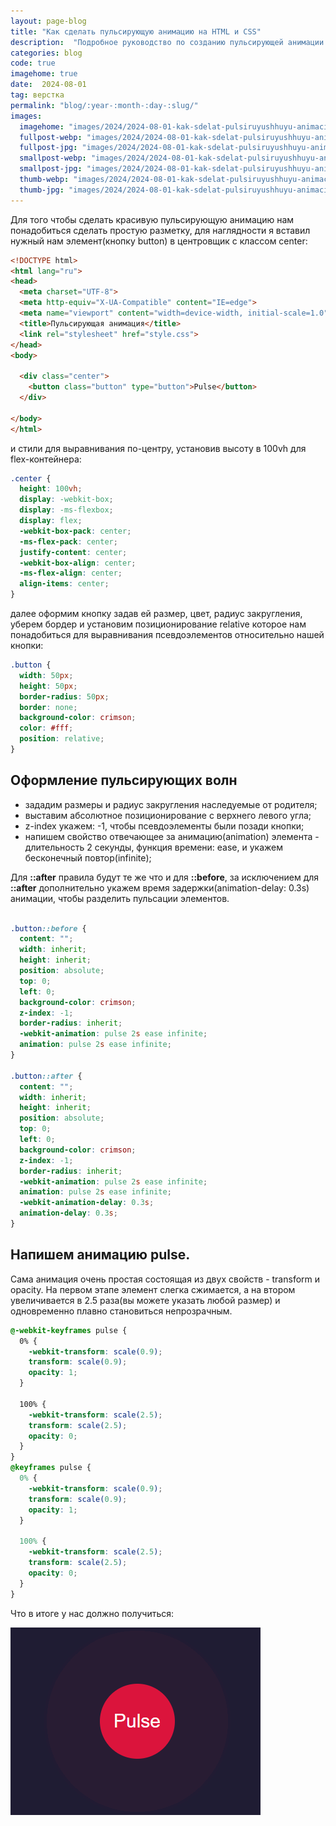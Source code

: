 ```yaml
---
layout: page-blog
title: "Как сделать пульсирующую анимацию на HTML и CSS"
description:  "Подробное руководство по созданию пульсирующей анимации для кнопки на HTML и CSS"
categories: blog
code: true
imagehome: true
date:  2024-08-01
tag: верстка
permalink: "blog/:year-:month-:day-:slug/"
images:
  imagehome: "images/2024/2024-08-01-kak-sdelat-pulsiruyushhuyu-animaciyu-na-html-i-css/1.jpg" #968x544
  fullpost-webp: "images/2024/2024-08-01-kak-sdelat-pulsiruyushhuyu-animaciyu-na-html-i-css/1.webp" #968x544
  fullpost-jpg: "images/2024/2024-08-01-kak-sdelat-pulsiruyushhuyu-animaciyu-na-html-i-css/1.jpg" #968x544
  smallpost-webp: "images/2024/2024-08-01-kak-sdelat-pulsiruyushhuyu-animaciyu-na-html-i-css/small-post.webp" #436x244
  smallpost-jpg: "images/2024/2024-08-01-kak-sdelat-pulsiruyushhuyu-animaciyu-na-html-i-css/small-post.jpg" #436x244
  thumb-webp: "images/2024/2024-08-01-kak-sdelat-pulsiruyushhuyu-animaciyu-na-html-i-css/thumb-post.webp" #248x140
  thumb-jpg: "images/2024/2024-08-01-kak-sdelat-pulsiruyushhuyu-animaciyu-na-html-i-css/thumb-post.jpg" #248x140
---
```


Для того чтобы сделать красивую пульсирующую анимацию нам понадобиться сделать простую разметку, для наглядности я вставил нужный нам элемент(кнопку button) в центровщик с классом center:

```html
<!DOCTYPE html>
<html lang="ru">
<head>
  <meta charset="UTF-8">
  <meta http-equiv="X-UA-Compatible" content="IE=edge">
  <meta name="viewport" content="width=device-width, initial-scale=1.0">
  <title>Пульсирующая анимация</title>
  <link rel="stylesheet" href="style.css">
</head>
<body>

  <div class="center">
    <button class="button" type="button">Pulse</button>
  </div>

</body>
</html>
```

и стили для выравнивания по-центру, установив высоту в 100vh для flex-контейнера:

```css
.center {
  height: 100vh;
  display: -webkit-box;
  display: -ms-flexbox;
  display: flex;
  -webkit-box-pack: center;
  -ms-flex-pack: center;
  justify-content: center;
  -webkit-box-align: center;
  -ms-flex-align: center;
  align-items: center;
}
```

далее оформим кнопку задав ей размер, цвет, радиус закругления, уберем бордер и установим позиционирование relative которое нам понадобиться для выравнивания псевдоэлементов относительно нашей кнопки:

```css
.button {
  width: 50px;
  height: 50px;
  border-radius: 50px;
  border: none;
  background-color: crimson;
  color: #fff;
  position: relative;
}
```

<h2>Оформление пульсирующих волн</h2> 
<ul>
  <li>зададим размеры и радиус закругления наследуемые от родителя;</li>
  <li>выставим абсолютное позиционирование с верхнего левого угла;</li>
  <li>z-index укажем: -1, чтобы псевдоэлементы были позади кнопки;</li>
  <li>напишем свойство отвечающее за анимацию(animation) элемента - длительность 2 секунды, функция времени: ease, и укажем бесконечный повтор(infinite);</li>
</ul>

Для <b>::after</b> правила будут те же что и для <b>::before</b>, за исключением для <b>::after</b> дополнительно укажем время задержки(animation-delay: 0.3s) анимации, чтобы разделить пульсации элементов.

```css

.button::before {
  content: "";
  width: inherit;
  height: inherit;
  position: absolute;
  top: 0;
  left: 0;
  background-color: crimson;
  z-index: -1;
  border-radius: inherit;
  -webkit-animation: pulse 2s ease infinite;
  animation: pulse 2s ease infinite;
}

.button::after {
  content: "";
  width: inherit;
  height: inherit;
  position: absolute;
  top: 0;
  left: 0;
  background-color: crimson;
  z-index: -1;
  border-radius: inherit;
  -webkit-animation: pulse 2s ease infinite;
  animation: pulse 2s ease infinite;
  -webkit-animation-delay: 0.3s;
  animation-delay: 0.3s;
}
```

<h2>Напишем анимацию pulse.</h2>
Сама анимация очень простая состоящая из двух свойств - transform и opacity. На первом этапе элемент слегка сжимается, а на втором увеличивается в 2.5 раза(вы можете указать любой размер) и одновременно плавно становиться непрозрачным.

```css
@-webkit-keyframes pulse {
  0% {
    -webkit-transform: scale(0.9);
    transform: scale(0.9);
    opacity: 1;
  }

  100% {
    -webkit-transform: scale(2.5);
    transform: scale(2.5);
    opacity: 0;
  }
}
@keyframes pulse {
  0% {
    -webkit-transform: scale(0.9);
    transform: scale(0.9);
    opacity: 1;
  }

  100% {
    -webkit-transform: scale(2.5);
    transform: scale(2.5);
    opacity: 0;
  }
}
```

Что в итоге у нас должно получиться:

<img src="images/2024/2024-08-01-kak-sdelat-pulsiruyushhuyu-animaciyu-na-html-i-css/pulsation.gif" alt="Пульсирующая анимация на HTML и CSS" width="400" height="300" loading="lazy">